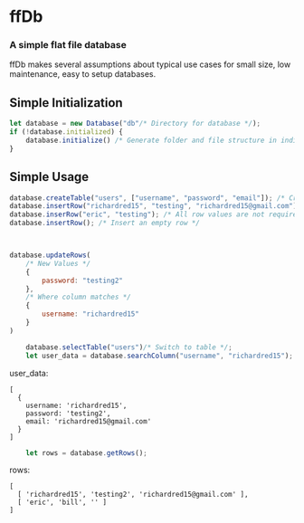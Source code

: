 # ffDb

### A simple flat file database

ffDb makes several assumptions about typical use cases for small size, low maintenance, easy to setup databases.


## Simple Initialization

```javascript
let database = new Database("db"/* Directory for database */);
if (!database.initialized) {
    database.initialize() /* Generate folder and file structure in indicated directory */;
}
```

## Simple Usage

```javascript
database.createTable("users", ["username", "password", "email"]); /* Create Table selects the created table for modification */
database.insertRow("richardred15", "testing", "richardred15@gmail.com");
database.inserRow("eric", "testing"); /* All row values are not required */
database.insertRow(); /* Insert an empty row */



database.updateRows(
    /* New Values */
    {
        password: "testing2"
    },
    /* Where column matches */
    {
        username: "richardred15"
    }
)

    database.selectTable("users")/* Switch to table */;
    let user_data = database.searchColumn("username", "richardred15");
```
user_data:
```
[
  {
    username: 'richardred15',
    password: 'testing2',
    email: 'richardred15@gmail.com'
  }
]
```

```javascript
    let rows = database.getRows();
```

rows:
```
[
  [ 'richardred15', 'testing2', 'richardred15@gmail.com' ],
  [ 'eric', 'bill', '' ]
]
```